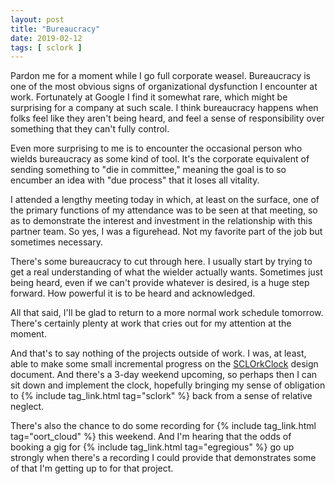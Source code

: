 ```yaml
---
layout: post
title: "Bureaucracy"
date: 2019-02-12
tags: [ sclork ]
---
```


Pardon me for a moment while I go full corporate weasel. Bureaucracy is one of
the most obvious signs of organizational dysfunction I encounter at work.
Fortunately at Google I find it somewhat rare, which might be surprising for
a company at such scale. I think bureaucracy happens when folks feel like they
aren't being heard, and feel a sense of responsibility over something that they
can't fully control.

Even more surprising to me is to encounter the occasional person who wields
bureaucracy as some kind of tool. It's the corporate equivalent of sending
something to "die in committee," meaning the goal is to so encumber an idea
with "due process" that it loses all vitality.

I attended a lengthy meeting today in which, at least on the surface, one of the
primary functions of my attendance was to be seen at that meeting, so as to
demonstrate the interest and investment in the relationship with this partner
team. So yes, I was a figurehead. Not my favorite part of the job but sometimes
necessary.

There's some bureaucracy to cut through here. I usually start by trying to get
a real understanding of what the wielder actually wants. Sometimes just being
heard, even if we can't provide whatever is desired, is a huge step forward.
How powerful it is to be heard and acknowledged.

All that said, I'll be glad to return to a more normal work schedule tomorrow.
There's certainly plenty at work that cries out for my attention at the moment.

And that's to say nothing of the projects outside of work. I was, at least,
able to make some small incremental progress on the
[SCLOrkClock](https://github.com/lnihlen/SCLOrkClock) design document. And
there's a 3-day weekend upcoming, so perhaps then I can sit down and implement
the clock, hopefully bringing my sense of obligation to
{% include tag_link.html tag="sclork" %} back from a sense of relative neglect.

There's also the chance to do some recording for
{% include tag_link.html tag="oort_cloud" %} this weekend. And I'm hearing that
the odds of booking a gig for {% include tag_link.html tag="egregious" %} go
up strongly when there's a recording I could provide that demonstrates some
of that I'm getting up to for that project.

